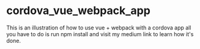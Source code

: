 # cordova_vue_webpack_app
This is an illustration of how to use vue + webpack with a cordova app
all you have to do is run npm install
and visit my medium link to learn how it's done.
